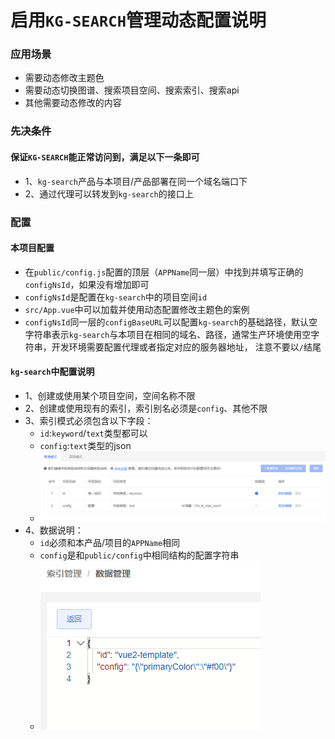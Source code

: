 # 启用`KG-SEARCH`管理动态配置说明

### 应用场景
- 需要动态修改主题色
- 需要动态切换图谱、搜索项目空间、搜索索引、搜索api
- 其他需要动态修改的内容

### 先决条件
#### 保证`KG-SEARCH`能正常访问到，满足以下一条即可
- 1、`kg-search`产品与本项目/产品部署在同一个域名端口下
- 2、通过代理可以转发到`kg-search`的接口上

### 配置
#### 本项目配置
- 在`public/config.js`配置的顶层（`APPName`同一层）中找到并填写正确的`configNsId`，如果没有增加即可
- `configNsId`是配置在`kg-search`中的项目空间`id`
- `src/App.vue`中可以加载并使用动态配置修改主题色的案例
- `configNsId`同一层的`configBaseURL`可以配置`kg-search`的基础路径，默认空字符串表示`kg-search`与本项目在相同的域名、路径，通常生产环境使用空字符串，开发环境需要配置代理或者指定对应的服务器地址， 注意不要以`/`结尾

#### `kg-search`中配置说明
- 1、创建或使用某个项目空间，空间名称不限
- 2、创建或使用现有的索引，索引别名必须是`config`、其他不限
- 3、索引模式必须包含以下字段：
    - `id`:`keyword`/`text`类型都可以
    - `config`:`text`类型的json
    - ![image](./模式.png)
- 4、数据说明：
    - `id`必须和本产品/项目的`APPName`相同
    - `config`是和`public/config`中相同结构的配置字符串
    - ![image](./数据.png)
